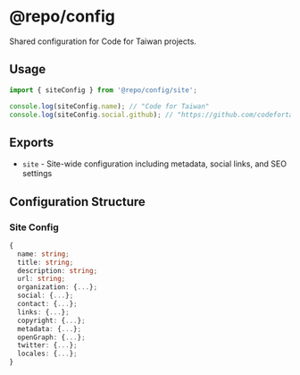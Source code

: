 # @repo/config

Shared configuration for Code for Taiwan projects.

## Usage

```typescript
import { siteConfig } from '@repo/config/site';

console.log(siteConfig.name); // "Code for Taiwan"
console.log(siteConfig.social.github); // "https://github.com/codefortaiwan"
```

## Exports

- `site` - Site-wide configuration including metadata, social links, and SEO settings

## Configuration Structure

### Site Config

```typescript
{
  name: string;
  title: string;
  description: string;
  url: string;
  organization: {...};
  social: {...};
  contact: {...};
  links: {...};
  copyright: {...};
  metadata: {...};
  openGraph: {...};
  twitter: {...};
  locales: {...};
}
```

